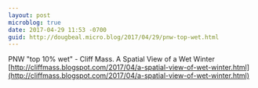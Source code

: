 ```yaml
---
layout: post
microblog: true
date: 2017-04-29 11:53 -0700
guid: http://dougbeal.micro.blog/2017/04/29/pnw-top-wet.html
---
```

PNW "top 10% wet" - Cliff Mass. A Spatial View of a Wet Winter
[http://cliffmass.blogspot.com/2017/04/a-spatial-view-of-wet-winter.html](http://cliffmass.blogspot.com/2017/04/a-spatial-view-of-wet-winter.html)

